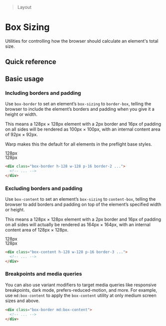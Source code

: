 > Layout

# Box Sizing

Utilities for controlling how the browser should calculate an element's total size.

## Quick reference

<qr-table />

## Basic usage

### Including borders and padding
Use `box-border` to set an element’s `box-sizing` to `border-box`, telling the browser to include the element’s borders and padding when you give it a height or width.

This means a 128px × 128px element with a 2px border and 16px of padding on all sides will be rendered as 100px × 100px, with an internal content area of 92px × 92px.

Warp makes this the default for all elements in the preflight base styles.

<example-container>
  <div class="ex-inner-box">
    <div class="grid grid-cols-[1fr_1fr_1fr] grid-rows-[1fr_3fr_1fr] gap-1 pd-font-mono pd-text-xs font-bold max-w-[300] mx-auto w-full bg-[--w-s-color-border]">
      <div class="col-start-1 row-start-1 pd-bg-white"></div>
      <div class="relative col-start-2 row-start-1 pd-bg-white">
        <div class="absolute text-center bottom-8 -left-1 -right-1 pd-border-indigo-400 border-x-1" style="line-height:1">
          <div class="absolute left-0 top-1/2 right-0 h-1 pd-bg-indigo-400"></div>
          <div class="inline-block relative pd-bg-white px-4 pd-text-indigo-600">128px</div>
        </div>
      </div>
      <div class="col-start-3 row-start-1 pd-bg-white"></div>
      <div class="relative col-start-1 row-start-2 pd-bg-white">
        <div class="flex items-center justify-center absolute text-center right-8 w-12 -top-1 -bottom-1 pd-border-indigo-400 border-y-1" style="line-height:1">
          <div class="absolute top-0 left-1/2 bottom-0 w-1 pd-bg-indigo-400"></div>
          <div class="inline-block pd-bg-white px-4 -rotate-90 pd-text-indigo-600">128px</div>
        </div>
      </div>
      <div class="col-start-2 row-start-2 pd-bg-white">
          <div class="box-border w-128 h-128 -m-1 p-16 border-2 pd-bg-white pd-border-sky-500 ex-bg--striped ex-bg--indigo">
            <div class="w-full h-full pd-bg-sky-500"></div>
          </div>
      </div>
      <div class="col-start-3 row-start-2 pd-bg-white"></div>
      <div class="col-start-1 row-start-3 pd-bg-white"></div>
      <div class="col-start-2 row-start-3 pd-bg-white"></div>
      <div class="col-start-3 row-start-3 pd-bg-white"></div>
    </div>
  </div>
</example-container>

```html
<div class="box-border h-128 w-128 p-16 border-2 ...">
  <!-- ... -->
</div>
```

### Excluding borders and padding
Use `box-content` to set an element’s `box-sizing` to `content-box`, telling the browser to add borders and padding on top of the element’s specified width or height.

This means a 128px × 128px element with a 2px border and 16px of padding on all sides will actually be rendered as 164px × 164px, with an internal content area of 128px × 128px.

<example-container>
  <div class="ex-inner-box">
    <div class="grid grid-cols-[1fr_1fr_1fr] grid-rows-[1fr_3fr_1fr] gap-1 pd-font-mono pd-text-xs font-bold max-w-[300] mx-auto w-full bg-[--w-s-color-border]">
      <div class="col-start-1 row-start-1 pd-bg-white"></div>
      <div class="relative col-start-2 row-start-1 pd-bg-white">
        <div class="absolute text-center bottom-[26] -left-1 -right-1 pd-border-indigo-400 border-x-1" style="line-height:1">
          <div class="absolute left-0 top-1/2 right-0 h-1 pd-bg-indigo-400"></div>
          <div class="inline-block relative pd-bg-white px-4 pd-text-indigo-600">128px</div>
        </div>
      </div>
      <div class="col-start-3 row-start-1 pd-bg-white"></div>
      <div class="relative col-start-1 row-start-2 pd-bg-white">
        <div class="flex items-center justify-center absolute text-center right-[26] w-12 -top-1 -bottom-1 pd-border-indigo-400 border-y-1" style="line-height:1">
          <div class="absolute top-0 left-1/2 bottom-0 w-1 pd-bg-indigo-400"></div>
          <div class="inline-block pd-bg-white px-4 -rotate-90 pd-text-indigo-600">128px</div>
        </div>
      </div>
      <div class="relative col-start-2 row-start-2 pd-bg-white">
          <div class="box-content w-128 h-128 -m-[19] p-16 border-2 pd-bg-white pd-border-sky-500 ex-bg--striped ex-bg--indigo">
            <div class="w-full h-full pd-bg-sky-500"></div>
          </div>
      </div>
      <div class="col-start-3 row-start-2 pd-bg-white"></div>
      <div class="col-start-1 row-start-3 pd-bg-white"></div>
      <div class="col-start-2 row-start-3 pd-bg-white"></div>
      <div class="col-start-3 row-start-3 pd-bg-white"></div>
    </div>
  </div>
</example-container>

```html
<div class="box-content h-128 w-128 p-16 border-3 ...">
  <!-- ... -->
</div>
```

### Breakpoints and media queries
You can also use variant modifiers to target media queries like responsive breakpoints, dark mode, prefers-reduced-motion, and more. For example, use `md:box-content` to apply the `box-content` utility at only medium screen sizes and above.

```html
<div class="box-border md:box-content">
  <!-- ... -->
</div>
```
